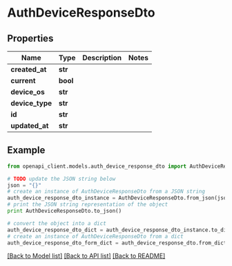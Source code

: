 # AuthDeviceResponseDto


## Properties

Name | Type | Description | Notes
------------ | ------------- | ------------- | -------------
**created_at** | **str** |  | 
**current** | **bool** |  | 
**device_os** | **str** |  | 
**device_type** | **str** |  | 
**id** | **str** |  | 
**updated_at** | **str** |  | 

## Example

```python
from openapi_client.models.auth_device_response_dto import AuthDeviceResponseDto

# TODO update the JSON string below
json = "{}"
# create an instance of AuthDeviceResponseDto from a JSON string
auth_device_response_dto_instance = AuthDeviceResponseDto.from_json(json)
# print the JSON string representation of the object
print AuthDeviceResponseDto.to_json()

# convert the object into a dict
auth_device_response_dto_dict = auth_device_response_dto_instance.to_dict()
# create an instance of AuthDeviceResponseDto from a dict
auth_device_response_dto_form_dict = auth_device_response_dto.from_dict(auth_device_response_dto_dict)
```
[[Back to Model list]](../README.md#documentation-for-models) [[Back to API list]](../README.md#documentation-for-api-endpoints) [[Back to README]](../README.md)



